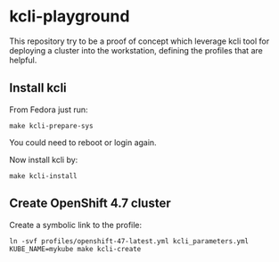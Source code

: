 # kcli-playground

This repository try to be a proof of concept which leverage kcli tool for
deploying a cluster into the workstation, defining the profiles that are
helpful.

## Install kcli

From Fedora just run:

```shell
make kcli-prepare-sys
```

You could need to reboot or login again.

Now install kcli by:

```shell
make kcli-install
```

## Create OpenShift 4.7 cluster

Create a symbolic link to the profile:

```shell
ln -svf profiles/openshift-47-latest.yml kcli_parameters.yml
KUBE_NAME=mykube make kcli-create
```

